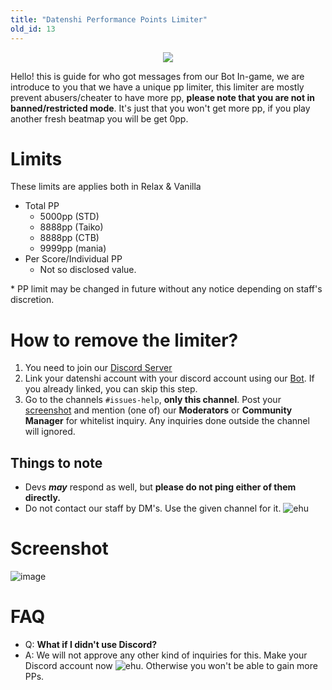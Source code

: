 ```yaml
---
title: "Datenshi Performance Points Limiter"
old_id: 13
---
```

<div style="text-align:center"><img src="https://user-images.githubusercontent.com/10250068/116959299-c8ae3580-accf-11eb-9ca3-15cd662dbca0.png" /></div>

Hello! this is guide for who got messages from our Bot In-game, we are introduce to you that we have a unique pp limiter, this limiter are mostly prevent abusers/cheater to have more pp, **please note that you are not in banned/restricted mode**. It's just that you won't get more pp, if you play another fresh beatmap you will be get 0pp.

# Limits

These limits are applies both in Relax & Vanilla

- Total PP
  - 5000pp (STD)
  - 8888pp (Taiko) 
  - 8888pp (CTB)
  - 9999pp (mania)
- Per Score/Individual PP
  - Not so disclosed value.

\* PP limit may be changed in future without any notice depending on staff's discretion.

# How to remove the limiter?

1. You need to join our [Discord Server](https://link.troke.id/datenshi) 
2. Link your datenshi account with your discord account using our [Bot](https://osu.troke.id/discordtokens). If you already linked, you can skip this step.
3. Go to the channels `#issues-help`, **only this channel**. Post your [screenshot](https://cdn.discordapp.com/attachments/698597147553169429/816492708356423680/screenshot308.jpg) and mention (one of) our **Moderators** or **Community Manager** for whitelist inquiry. Any inquiries done outside the channel will ignored.

## Things to note

- Devs ***__may__*** respond as well, but **please do not ping either of them directly.**
- Do not contact our staff by DM's. Use the given channel for it. ![ehu](https://user-images.githubusercontent.com/9847780/116959893-1ecbaa80-acc9-11eb-99ce-fd475b89e75c.png)

# Screenshot

![image](https://user-images.githubusercontent.com/10250068/116958891-94864500-acce-11eb-8feb-17b6fbc2a930.png)

# FAQ

- Q: **What if I didn't use Discord?**
- A: We will not approve any other kind of inquiries for this. Make your Discord account now ![ehu](https://user-images.githubusercontent.com/9847780/116959893-1ecbaa80-acc9-11eb-99ce-fd475b89e75c.png). Otherwise you won't be able to gain more PPs.
